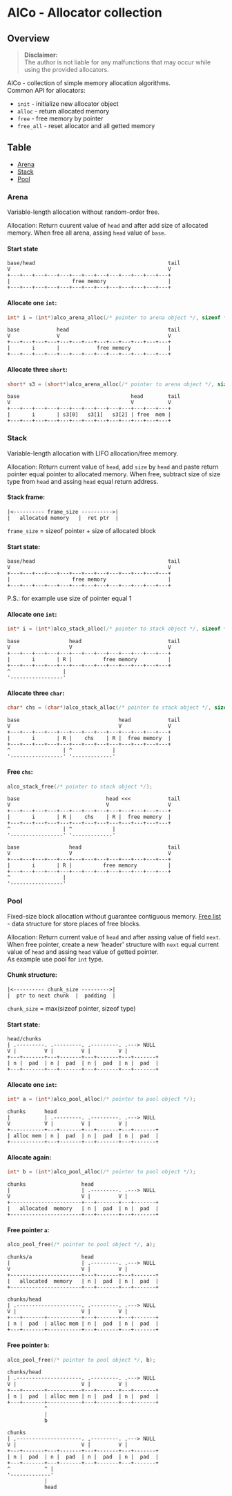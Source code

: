 # AlCo - Allocator collection

## Overview

> **Disclaimer:**  
> The author is not liable for any malfunctions that may occur while using the provided allocators.

AlCo - collection of simple memory allocation algorithms.  
Common API for allocators:
- `init` - initialize new allocator object
- `alloc` - return allocated memory
- `free` - free memory by pointer
- `free_all` - reset allocator and all getted memory

## Table

- [Arena](#arena)
- [Stack](#stack)
- [Pool](#pool)

### Arena

Variable-length allocation without random-order free.

Allocation:
Return cuurent value of `head` and after add size of allocated memory. When free all arena, assing `head` value of `base`.

#### Start state
```
base/head                                           tail
V                                                   V
+---+---+---+---+---+---+---+---+---+---+---+---+---+
|                    free memory                    |
+---+---+---+---+---+---+---+---+---+---+---+---+---+
```

#### Allocate one `int`:
``` c
int* i = (int*)alco_arena_alloc(/* pointer to arena object */, sizeof *i);
```
```
base            head                                tail
V               V                                   V
+---+---+---+---+---+---+---+---+---+---+---+---+---+
|       i       |            free memory            |
+---+---+---+---+---+---+---+---+---+---+---+---+---+
```

#### Allocate three `short`:
``` c
short* s3 = (short*)alco_arena_alloc(/* pointer to arena object */, sizeof *s3 * 3);
```
```
base                                    head        tail
V                                       V           V
+---+---+---+---+---+---+---+---+---+---+---+---+---+
|       i       | s3[0]   s3[1]   s3[2] | free  mem |
+---+---+---+---+---+---+---+---+---+---+---+---+---+
```

### Stack

Variable-length allocation with LIFO allocation/free memory.

Allocation:
Return current value of `head`, add `size` by `head` and paste return pointer equal pointer to allocated memory. When free, subtract size of size type from `head` and assing `head` equal return address.

#### Stack frame:
```
|<---------- frame_size ---------->|
|   allocated memory   |  ret ptr  |
```

`frame_size` = sizeof pointer + size of allocated block

#### Start state:
```
base/head                                           tail
V                                                   V
+---+---+---+---+---+---+---+---+---+---+---+---+---+
|                    free memory                    |
+---+---+---+---+---+---+---+---+---+---+---+---+---+
```
P.S.: for example use size of pointer equal 1

#### Allocate one `int`:
``` c
int* i = (int*)alco_stack_alloc(/* pointer to stack object */, sizeof *i);
```
```
base                head                            tail
V                   V                               V
+---+---+---+---+---+---+---+---+---+---+---+---+---+
|       i       | R |          free memory          |
+---+---+---+---+---+---+---+---+---+---+---+---+---+
^                 |
'-----------------'
```

#### Allocate three `char`:
``` c
char* chs = (char*)alco_stack_alloc(/* pointer to stack object */, sizeof *chs * 3);
```
```
base                                head            tail
V                                   V               V
+---+---+---+---+---+---+---+---+---+---+---+---+---+
|       i       | R |    chs    | R |  free memory  |
+---+---+---+---+---+---+---+---+---+---+---+---+---+
^                 | ^             |
'-----------------' '-------------'
```

#### Free `chs`:
``` c
alco_stack_free(/* pointer to stack object */);
```
```
base                            head <<<            tail
V                               V                   V
+---+---+---+---+---+---+---+---+---+---+---+---+---+
|       i       | R |    chs    | R |  free memory  |
+---+---+---+---+---+---+---+---+---+---+---+---+---+
^                 | ^             |
'-----------------' '-------------'
```
```
base                head                            tail
V                   V                               V
+---+---+---+---+---+---+---+---+---+---+---+---+---+
|       i       | R |          free memory          |
+---+---+---+---+---+---+---+---+---+---+---+---+---+
^                 |
'-----------------'
```

### Pool

Fixed-size block allocation without guarantee contiguous memory. [Free list](https://en.wikipedia.org/wiki/Free_list) - data structure for store places of free blocks.

Allocation:
Return current value of `head` and after assing value of field `next`. When free pointer, create a new 'header' structure with `next` equal current value of `head` and assing `head` value of getted pointer.  
As example use pool for `int` type.

#### Chunk structure:
```
|<---------- chunk_size --------->|
|  ptr to next chunk  |  padding  |
```

`chunk_size` = max(sizeof pointer, sizeof type)

#### Start state:
```
head/chunks
| .---------. .---------. .---------. .---> NULL
V |         V |         V |         V |
+---+-------+---+-------+---+-------+---+-------+
| n |  pad  | n |  pad  | n |  pad  | n |  pad  |
+---+-------+---+-------+---+-------+---+-------+
```

#### Allocate one `int`:
``` c
int* a = (int*)alco_pool_alloc(/* pointer to pool object */);
```
```
chunks      head
|           | .---------. .---------. .---> NULL
V           V |         V |         V |
+-----------+---+-------+---+-------+---+-------+
| alloc mem | n |  pad  | n |  pad  | n |  pad  |
+-----------+---+-------+---+-------+---+-------+
```

#### Allocate again:
``` c
int* b = (int*)alco_pool_alloc(/* pointer to pool object */);
```
```
chunks                  head
|                       | .---------. .---> NULL
V                       V |         V |
+-----------------------+---+-------+---+-------+
|   allocated  memory   | n |  pad  | n |  pad  |
+-----------------------+---+-------+---+-------+
```

#### Free pointer `a`:
``` c
alco_pool_free(/* pointer to pool object */, a);
```
```
chunks/a                head
|                       | .---------. .---> NULL
V                       V |         V |
+-----------------------+---+-------+---+-------+
|   allocated  memory   | n |  pad  | n |  pad  |
+-----------------------+---+-------+---+-------+
```
```
chunks/head
| .---------------------. .---------. .---> NULL
V |                     V |         V |
+---+-------+-----------+---+-------+---+-------+
| n |  pad  | alloc mem | n |  pad  | n |  pad  |
+---+-------+-----------+---+-------+---+-------+
```

#### Free pointer `b`:
``` c
alco_pool_free(/* pointer to pool object */, b);
```
```
chunks/head
| .---------------------. .---------. .---> NULL
V |                     V |         V |
+---+-------+-----------+---+-------+---+-------+
| n |  pad  | alloc mem | n |  pad  | n |  pad  |
+---+-------+-----------+---+-------+---+-------+
            ^
            |
            b
```
```
chunks
| ,---------------------. ,---------. ,---> NULL
V |                     V |         V |
+---+-------+---+-------+---+-------+---+-------+
| n |  pad  | n |  pad  | n |  pad  | n |  pad  |
+---+-------+---+-------+---+-------+---+-------+
^           ^ |
'-------------'
            |
            head
```